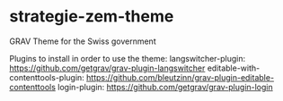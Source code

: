 # strategie-zem-theme
GRAV Theme for the Swiss government

Plugins to install in order to use the theme:
langswitcher-plugin: https://github.com/getgrav/grav-plugin-langswitcher
editable-with-contenttools-plugin: https://github.com/bleutzinn/grav-plugin-editable-contenttools
login-plugin: https://github.com/getgrav/grav-plugin-login
